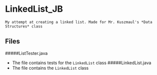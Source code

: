 # LinkedList_JB
	My attempt at creating a linked list. Made for Mr. Kuszmaul's *Data Structures* class

## Files
#####ListTester.java
- The file contains tests for the `LinkedList` class
#####LinkedList.java
- The file contains the `LinkedList` class